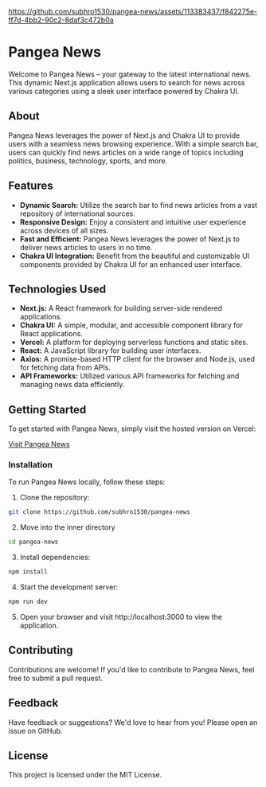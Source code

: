 


https://github.com/subhro1530/pangea-news/assets/113383437/f842275e-ff7d-4bb2-90c2-8daf3c472b0a



# Pangea News

Welcome to Pangea News – your gateway to the latest international news. This dynamic Next.js application allows users to search for news across various categories using a sleek user interface powered by Chakra UI.

## About

Pangea News leverages the power of Next.js and Chakra UI to provide users with a seamless news browsing experience. With a simple search bar, users can quickly find news articles on a wide range of topics including politics, business, technology, sports, and more.

## Features

- **Dynamic Search:** Utilize the search bar to find news articles from a vast repository of international sources.
- **Responsive Design:** Enjoy a consistent and intuitive user experience across devices of all sizes.
- **Fast and Efficient:** Pangea News leverages the power of Next.js to deliver news articles to users in no time.
- **Chakra UI Integration:** Benefit from the beautiful and customizable UI components provided by Chakra UI for an enhanced user interface.

## Technologies Used

- **Next.js:** A React framework for building server-side rendered applications.
- **Chakra UI:** A simple, modular, and accessible component library for React applications.
- **Vercel:** A platform for deploying serverless functions and static sites.
- **React:** A JavaScript library for building user interfaces.
- **Axios:** A promise-based HTTP client for the browser and Node.js, used for fetching data from APIs.
- **API Frameworks:** Utilized various API frameworks for fetching and managing news data efficiently.

## Getting Started

To get started with Pangea News, simply visit the hosted version on Vercel:

[Visit Pangea News](https://pangeanews.vercel.app/)

### Installation

To run Pangea News locally, follow these steps:

1. Clone the repository:

```bash
git clone https://github.com/subhro1530/pangea-news
```

2. Move into the inner directory
```bash
cd pangea-news
```

3.  Install dependencies:
```bash
npm install
```

4.    Start the development server:
```bash
npm run dev
```

5.  Open your browser and visit http://localhost:3000 to view the application.

## Contributing
Contributions are welcome! If you'd like to contribute to Pangea News, feel free to submit a pull request.

## Feedback
Have feedback or suggestions? We'd love to hear from you! Please open an issue on GitHub.

## License
This project is licensed under the MIT License.


